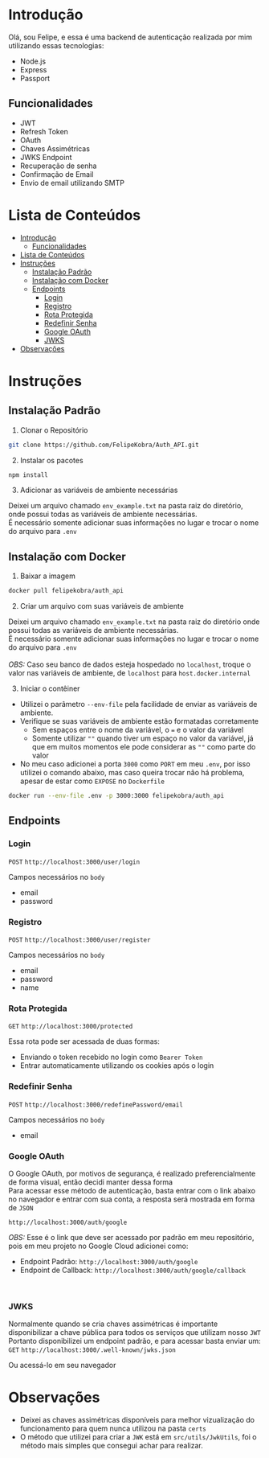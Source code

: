 # Introdução

Olá, sou Felipe, e essa é uma backend de autenticação realizada por mim utilizando essas tecnologias:

- Node.js
- Express
- Passport

## Funcionalidades

- JWT
- Refresh Token
- OAuth
- Chaves Assimétricas
- JWKS Endpoint
- Recuperação de senha
- Confirmação de Email
- Envio de email utilizando SMTP

# Lista de Conteúdos
- [Introdução](#introdução)
  - [Funcionalidades](#funcionalidades)
- [Lista de Conteúdos](#lista-de-conteúdos)
- [Instruções](#instruções)
  - [Instalação Padrão](#instalação-padrão)
  - [Instalação com Docker](#instalação-com-docker)
  - [Endpoints](#endpoints)
    - [Login](#login)
    - [Registro](#registro)
    - [Rota Protegida](#rota-protegida)
    - [Redefinir Senha](#redefinir-senha)
    - [Google OAuth](#google-oauth)
    - [JWKS](#jwks)
- [Observações](#observações)

# Instruções

## Instalação Padrão
1. Clonar o Repositório
```bash
git clone https://github.com/FelipeKobra/Auth_API.git
```

2. Instalar os pacotes
```bash
npm install
```

3. Adicionar as variáveis de ambiente necessárias

Deixei um arquivo chamado `env_example.txt` na pasta raiz do diretório, onde possui todas as variáveis de ambiente necessárias. <br>
É necessário somente adicionar suas informações no lugar e trocar o nome do arquivo para `.env`

## Instalação com Docker
1. Baixar a imagem
```bash
docker pull felipekobra/auth_api
```

2. Criar um arquivo com suas variáveis de ambiente <br>

Deixei um arquivo chamado `env_example.txt` na pasta raiz do diretório onde possui todas as variáveis de ambiente necessárias. <br>
É necessário somente adicionar suas informações no lugar e trocar o nome do arquivo para `.env` 
<br><br>
*OBS:* Caso seu banco de dados esteja hospedado no `localhost`, troque o valor nas variáveis de ambiente, de `localhost` para `host.docker.internal` 

3. Iniciar o contêiner <br>
   
  - Utilizei o parâmetro `--env-file` pela facilidade de enviar as variáveis de ambiente.
  - Verifique se suas variáveis de ambiente estão formatadas corretamente
    - Sem espaços entre o nome da variável, o `=` e o valor da variável
    - Somente utilizar `""` quando tiver um espaço no valor da variável, já que em muitos momentos ele pode considerar as `""` como parte do valor
  - No meu caso adicionei a porta `3000` como `PORT` em meu `.env`, por isso utilizei o comando abaixo, mas caso queira trocar não há problema, apesar de estar como `EXPOSE` no `Dockerfile`
```bash
docker run --env-file .env -p 3000:3000 felipekobra/auth_api
```

## Endpoints

### Login
`POST`
`http://localhost:3000/user/login`

Campos necessários no `body`
- email
- password

### Registro
`POST`
`http://localhost:3000/user/register`

Campos necessários no `body`
- email
- password
- name

### Rota Protegida
`GET`
`http://localhost:3000/protected`

Essa rota pode ser acessada de duas formas:
- Enviando o token recebido no login como `Bearer Token`
- Entrar automaticamente utilizando os cookies após o login

### Redefinir Senha
`POST`
`http://localhost:3000/redefinePassword/email`

Campos necessários no `body`
- email

### Google OAuth
O Google OAuth, por motivos de segurança, é realizado preferencialmente de forma visual, então decidi manter dessa forma <br>
Para acessar esse método de autenticação, basta entrar com o link abaixo no navegador e entrar com sua conta, a resposta será mostrada em forma de `JSON`

`http://localhost:3000/auth/google`

*OBS:* Esse é o link que deve ser acessado por padrão em meu repositório, pois em meu projeto no Google Cloud adicionei como:
- Endpoint Padrão: `http://localhost:3000/auth/google`
- Endpoint de Callback: `http://localhost:3000/auth/google/callback`
<br>

### JWKS
Normalmente quando se cria chaves assimétricas é importante disponibilizar a chave pública para todos os serviços que utilizam nosso `JWT`<br>
Portanto disponibilizei um endpoint padrão, e para acessar basta enviar um:
`GET` `http://localhost:3000/.well-known/jwks.json`

Ou acessá-lo em seu navegador
<br>

# Observações
- Deixei as chaves assimétricas disponíveis para melhor vizualização do funcionamento para quem nunca utilizou na pasta `certs`
- O método que utilizei para criar a `JWK` está em `src/utils/JwkUtils`, foi o método mais simples que consegui achar para realizar.
